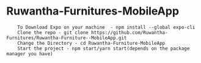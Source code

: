 # Ruwantha-Furnitures-MobileApp
        To Download Expo on your machine  - npm install --global expo-cli
        Clone the repo - git clone https://github.com/Ruwantha-Furnitures/Ruwantha-Furniture--MobileApp.git
        Change the Directory - cd Ruwantha-Furniture-MobileApp
        Start the project - npm start/yarn start(depends on the package manager you have)
